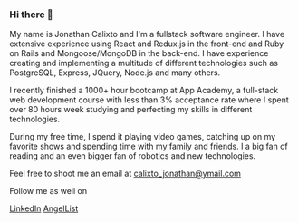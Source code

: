 ### Hi there 👋

My name is Jonathan Calixto and I'm a fullstack software engineer. I have extensive experience using React and Redux.js in the front-end and Ruby on Rails and Mongoose/MongoDB in the back-end. I have experience creating and implementing a multitude of different technologies such as PostgreSQL, Express, JQuery, Node.js and many others. 

I recently finished a 1000+ hour bootcamp at App Academy, a full-stack web development course with less than 3% acceptance rate where I spent over 80 hours week studying and perfecting my skills in different technologies.

During my free time, I spend it playing video games, catching up on my favorite shows and spending time with my family and friends. I a big fan of reading and an even bigger fan of robotics and new technologies. 

Feel free to shoot me an email at calixto_jonathan@ymail.com

Follow me as well on 

[LinkedIn](https://www.linkedin.com/in/calixtojonathan/)
[AngelList](https://angel.co/u/jonathan-calixto)


<!--
**jonathan-calixto/jonathan-calixto** is a ✨ _special_ ✨ repository because its `README.md` (this file) appears on your GitHub profile.

Here are some ideas to get you started:

- 🔭 I’m currently working on ...
- 🌱 I’m currently learning ...
- 👯 I’m looking to collaborate on ...
- 🤔 I’m looking for help with ...
- 💬 Ask me about ...
- 📫 How to reach me: ...
- 😄 Pronouns: ...
- ⚡ Fun fact: ...
-->
